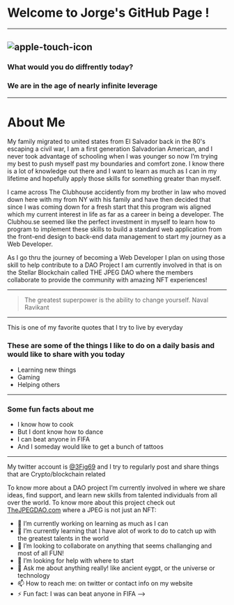 # Welcome to Jorge's GitHub Page ! 

---
![apple-touch-icon](https://user-images.githubusercontent.com/72757855/158037545-a059ef34-135f-4218-a6ed-47c4f9267e73.png)
---


### What would you do diffrently today?
### We are in the age of nearly infinite leverage

---

# **About Me**

My family migrated to united states from El Salvador back in the 80's escaping a civil war, I am a first generation Salvadorian American, and I never took advantage of schooling when I was younger so now I’m trying my best to push myself past my boundaries and comfort zone. I know there is a lot of knowledge out there and I want to learn as much as I can in my lifetime and hopefully apply those skills for something greater than myself.


I came across The Clubhouse accidently from my brother in law who moved down here with my from NY with his family and have then decided that since I was coming down for a fresh start that this program wis aligned which my current interest in life as far as a career in being a developer. The Clubhou.se seemed like the perfect investment in myself to learn how to program to implement these skills to build a standard web application from the front-end design to back-end data management to start my journey as a Web Developer.


As I go thru the journey of becoming a Web Developer I plan on using those skill to help contribute to a DAO Project I am currently involved in that is on the Stellar Blockchain called THE JPEG DAO where the members collaborate to provide the community with amazing NFT experiences!

---


>  The greatest superpower is the ability to change yourself. Naval Ravikant


---

This is one of my favorite quotes that I try to live by everyday



### These are some of the things I like to do on a daily basis and would like to share with you today

* Learning new things
* Gaming
* Helping others
***



### Some fun facts about me

- I know how to cook
- But I dont know how to dance
- I can beat anyone in FIFA
- And I someday would like to get a bunch of tattoos

---


My twitter account is [@3Fig69](https://twitter.com/3Fig69) and I try to regularly post and share things that are Crypto/blockchain related 

To know more about a DAO project I’m currently involved in where we share ideas, find support, and learn new skills from talented individuals from all over the world. To know more about this project check out [TheJPEGDAO.com](https://www.thejpegdao.com) where a JPEG is not just an NFT:

- 🔭 I’m currently working on learning as much as I can 
- 🌱 I’m currently learning that I have alot of work to do to catch up with the greatest talents in the world
- 👯 I’m looking to collaborate on anything that seems challanging and most of all FUN!
- 🤔 I’m looking for help with where to start 
- 💬 Ask me about anything really! like ancient eygpt, or the universe or technology
- 📫 How to reach me: on twitter or contact info on my website
- ⚡ Fun fact: I was can beat anyone in FIFA
-->
